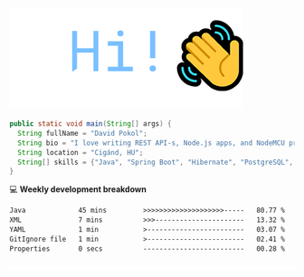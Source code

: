 ![Hi!](assets/images/hi.png)

```java
public static void main(String[] args) {
  String fullName = "David Pokol";
  String bio = "I love writing REST API-s, Node.js apps, and NodeMCU programs";
  String location = "Cigánd, HU";
  String[] skills = {"Java", "Spring Boot", "Hibernate", "PostgreSQL", "Git"};
}
```

💻 **Weekly development breakdown**
<!--START_SECTION:waka-->

```txt
Java             45 mins         >>>>>>>>>>>>>>>>>>>>-----   80.77 %
XML              7 mins          >>>----------------------   13.32 %
YAML             1 min           >------------------------   03.07 %
GitIgnore file   1 min           >------------------------   02.41 %
Properties       0 secs          -------------------------   00.28 %
```

<!--END_SECTION:waka-->

![footer](assets/images/footer.png)
